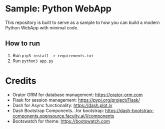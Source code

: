 # Sample: Python WebApp
This repository is built to serve as a sample to how you can build a modern Python WebApp with minimal code.

## How to run
1. Run `pip3 install -r requirements.txt`
2. Run `python3 app.py`

# Credits
- Orator ORM for database management: https://orator-orm.com
- Flask for session management: https://pypi.org/project/Flask/
- Dash for Async functionality: https://dash.plot.ly
- Dash Bootstrap Components...for bootstrap: https://dash-bootstrap-components.opensource.faculty.ai/l/components
- Bootswatch for theme: https://bootswatch.com

